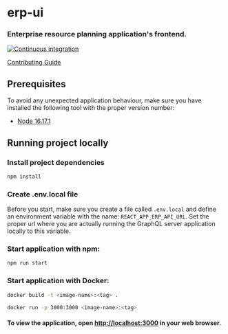 erp-ui
============

### Enterprise resource planning application's frontend.

[![Continuous integration](https://github.com/Netsurfclub/erp-ui/actions/workflows/build.yml/badge.svg)](https://github.com/Netsurfclub/erp-ui/actions/workflows/build.yml)

[Contributing Guide](.github/CONTRIBUTING.md)

Prerequisites
-------------

To avoid any unexpected application behaviour, make sure you have installed the following tool with the proper version number:

- [Node 16.17.1](https://nodejs.org/en/blog/release/v16.17.1)

Running project locally
-----------------------

### Install project dependencies

```bash
npm install
```

### Create .env.local file

Before you start, make sure you create a file called `.env.local` and define an environment variable with the name: `REACT_APP_ERP_API_URL`.
Set the proper url where you are actually running the GraphQL server application locally to this variable.

### Start application with npm:

```bash
npm run start
```

### Start application with Docker:

```bash
docker build -t <image-name>:<tag> .

docker run -p 3000:3000 <image-name>:<tag>
```

#### To view the application, open [http://localhost:3000](http://localhost:3000) in your web browser.
